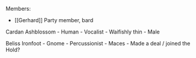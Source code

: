 
Members: 

- [[Gerhard]]
	Party member, bard

Cardan Ashblossom - Human - Vocalist - Waifishly thin - Male

Beliss Ironfoot - Gnome - Percussionist - Maces - Made a deal / joined the Hold?



